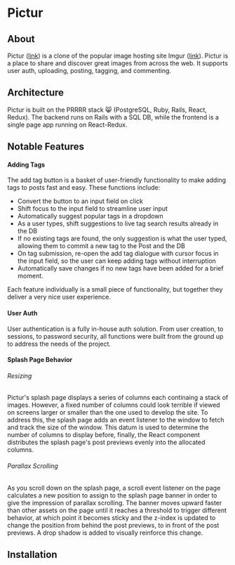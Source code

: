 # Pictur

## About
Pictur ([link](https://pictur-9000.herokuapp.com/#/ "link")) is a clone of the popular image hosting site Imgur ([link](https://imgur.com/ "link")).  Pictur is a place to share and discover great images from across the web.  It supports user auth, uploading, posting, tagging, and commenting.

## Architecture
Pictur is built on the PRRRR stack :smile_cat: (PostgreSQL, Ruby, Rails, React, Redux).  The backend runs on Rails with a SQL DB, while the frontend is a single page app running on React-Redux.

## Notable Features

#### Adding Tags

The add tag button is a basket of user-friendly functionality to make adding tags to posts fast and easy.  These functions include:
 * Convert the button to an input field on click
 * Shift focus to the input field to streamline user input
 * Automatically suggest popular tags in a dropdown
 * As a user types, shift suggestions to live tag search results already in the DB
 * If no existing tags are found, the only suggestion is what the user typed, allowing them to commit a new tag to the Post and the DB
 * On tag submission, re-open the add tag dialogue with cursor focus in the input field, so the user can keep adding tags without interruption
 * Automatically save changes if no new tags have been added for a brief moment.

Each feature individually is a small piece of functionality, but together they deliver a very nice user experience.

#### User Auth

User authentication is a fully in-house auth solution.  From user creation, to sessions, to password security, all functions were built from the ground up to address the needs of the project.

#### Splash Page Behavior

###### Resizing

Pictur's splash page displays a series of columns each continaing a stack of images.  However, a fixed number of columns could look terrible if viewed on screens larger or smaller than the one used to develop the site.  To address this, the splash page adds an event listener to the window to fetch and track the size of the window.  This datum is used to determine the number of columns to display before, finally, the React component distributes the splash page's post previews evenly into the allocated columns.

###### Parallax Scrolling

As you scroll down on the splash page, a scroll event listener on the page calculates a new position to assign to the splash page banner in order to give the impression of parallax scrolling.  The banner moves upward faster than other assets on the page until it reaches a threshold to trigger different behavior, at which point it becomes sticky and the z-index is updated to change the position from behind the post previews, to in front of the post previews.  A drop shadow is added to visually reinforce this change.

## Installation
